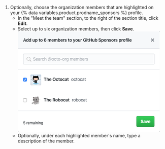 1. Optionally, choose the organization members that are highlighted on your {% data variables.product.prodname_sponsors %} profile.
    - In the "Meet the team" section, to the right of the section title, click **Edit**.
    - Select up to six organization members, then click **Save**.
        ![Select highlighted organization members](/assets/images/help/sponsors/select-highlighted-org-members.png)
    - Optionally, under each highlighted member's name, type a description of the member.

